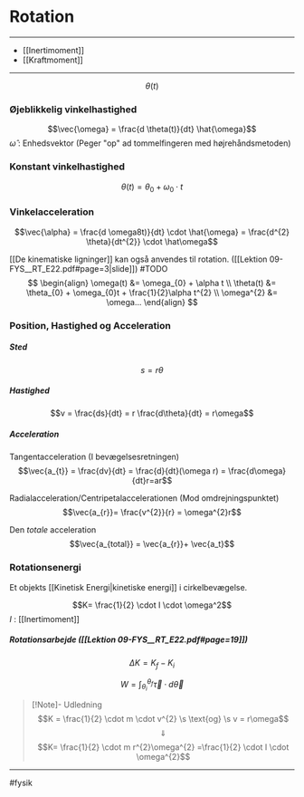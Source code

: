 # Rotation

---

- [[Inertimoment]]
- [[Kraftmoment]]

---

$$\theta(t)$$

### Øjeblikkelig vinkelhastighed
$$\vec{\omega} = \frac{d \theta(t)}{dt} \hat{\omega}$$
$\hat{\omega}$ : Enhedsvektor (Peger "op" ad tommelfingeren med højrehåndsmetoden)

### Konstant vinkelhastighed
$$\theta(t) = \theta_{0} + \omega_{0} \cdot t$$

### Vinkelacceleration
$$\vec{\alpha} = \frac{d \omega8t)}{dt} \cdot \hat{\omega} = \frac{d^{2} \theta}{dt^{2}} \cdot \hat\omega$$

[[De kinematiske ligninger]] kan også anvendes til rotation. ([[Lektion 09-FYS__RT_E22.pdf#page=3|slide]]) #TODO
$$
\begin{align}
\omega(t) &= \omega_{0} + \alpha t \\
\theta(t) &= \theta_{0} + \omega_{0}t + \frac{1}{2}\alpha t^{2} \\
\omega^{2} &= \omega...
\end{align}
$$
### Position, Hastighed og Acceleration

##### Sted
$$s=r\theta$$
##### Hastighed
$$v = \frac{ds}{dt} = r \frac{d\theta}{dt} = r\omega$$
##### Acceleration

Tangentacceleration (I bevægelsesretningen)
$$\vec{a_{t}} = \frac{dv}{dt} = \frac{d}{dt}(\omega r) = \frac{d\omega}{dt}r=ar$$

Radialacceleration/Centripetalaccelerationen (Mod omdrejningspunktet)
$$\vec{a_{r}}= \frac{v^{2}}{r} = \omega^{2}r$$

Den *totale* acceleration
$$\vec{a_{total}} = \vec{a_{r}}+ \vec{a_t}$$

### Rotationsenergi
Et objekts [[Kinetisk Energi|kinetiske energi]] i cirkelbevægelse.

$$K= \frac{1}{2} \cdot I \cdot \omega^2$$
$I$ : [[Inertimoment]]

##### Rotationsarbejde ([[Lektion 09-FYS__RT_E22.pdf#page=19]])
$$\Delta K = K_{f}- K_{i}$$

$$W = \int_{\theta_{i}}^{\theta_{f}} \vec{\tau} \cdot d\vec{\theta}$$


>[!Note]- Udledning
>$$K = \frac{1}{2} \cdot m \cdot  v^{2} \s \text{og} \s v = r\omega$$
>$$\Downarrow$$
>$$K= \frac{1}{2} \cdot m r^{2}\omega^{2} =\frac{1}{2} \cdot I \cdot \omega^{2}$$


---
#fysik 
